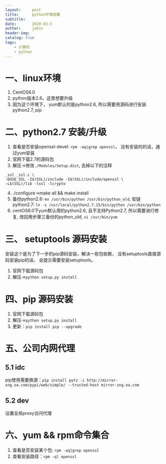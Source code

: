 ```yaml
---
layout:     post
title:      python环境部署 
subtitle:   
date:       2020-03-5
author:     jabin
header-img: 
catalog: true
tags:
    - 计算机
    - python
---
```


# 一、linux环境
1. CentOS6.0
2. python版本2.6，这里想要升级
3. 因为这个环境下， yum默认的是python2.6, 所以需要用源码进行安装python2.7, pip

# 二、python2.7 安装/升级
1. 查看是否安装openssl-devel: `rpm -aq|grep openssl`， 没有安装的的话，通过yum安装
2. 官网下载2.7的源码包
3. 解压->修改`./Modules/Setup.dist`, 去掉以下的注释
``` 
_ssl _ssl.c \
-DUSE_SSL -I$(SSL)/include -I$(SSL)/include/openssl \
-L$(SSL)/lib -lssl -lcrypto
```
4. ./configure->make all && make install
4. 备份python2.6: `mv /usr/bin/python /usr/bin/python_old`, 软链python2.7: `ln -s /usr/local/python2.7.15/bin/python /usr/bin/python`
5. centOS6.0下yum默认用的python2.6, 且不支持Python2.7, 所以需要进行修复, 改回用步骤三备份的python_old, `vi /usr/bin/yum`

# 三、 setuptools 源码安装
安装这个是为了下一步的pip源码安装，解决一些包依赖， 没有setuptools直接源码安装pip的话， 会提示需要安装setuptools。
1. 官网下载源码包
2. 解压->`python setup.py install`

# 四、pip 源码安装
1. 官网下载源码包
2. 解压->`python setup.py install`
3. 更新：`pip install pip --upgrade`

# 五、公司内网代理
## 5.1 idc
pip使用需要换源：`pip install pytz -i http://mirror-sng.oa.com/pypi/web/simple/ --trusted-host mirror-sng.oa.com`
## 5.2 dev
设置全局proxy访问代理

# 六、yum && rpm命令集合
1. 查看是否安装某个包: `rpm -aq|grep openssl`
2. 查看安装路径：`rpm -ql openssl`



